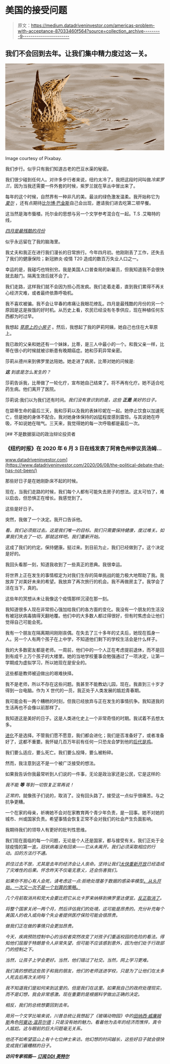 # 美国的接受问题

> 原文：<https://medium.datadriveninvestor.com/americas-problem-with-acceptance-87033460f564?source=collection_archive---------9----------------------->

## 我们不会回到去年。让我们集中精力度过这一关。

![](img/b23d5792e67d825a78a9873d577b082e.png)

Image courtesy of Pixabay.

我们步行。似乎只有我们知道古老的巴豆水渠的秘密。

我们很少碰到任何人。对许多步行者来说，纽约太冷了。我把这段时间叫做*冷紫罗兰*，因为当我还需要一件外套的时候，紫罗兰就在草丛中冒出来了。

每年的这个时候，自然界有一种非凡的美。最淡的绿色激发温柔。我开始称它为 [*夏尔*](https://en.wikipedia.org/wiki/The_Shire) ，还有点期待[比尔博·巴金斯](https://en.wikipedia.org/wiki/Bilbo_Baggins)自己会出现，邀请我们进去吃第二顿早餐。

这当然是海市蜃楼。托尔金的思想与另一个文学参考混合在一起。T.S .艾略特的线，

[*四月是最残酷的月份*](https://en.wikipedia.org/wiki/The_Waste_Land)

似乎永远留在了我的脑海里。

我丈夫和我正在进行我们漫长的日常旅行。今年四月初。他刚刚丢了工作，还失去了我们的健康保险；新冠肺炎·疫情 T20 造成的数百万失业人口之一。

幸运的是，我碰巧也特别穷。我是美国人口普查局的新雇员，但我知道我不会很快就去敲门。隔离生效后就不会了。

我们走路，这样我们就不会因为担心而发疯。我们走着走着，直到我们累得不再关心经济灾难，或者最终依靠呼吸机。

我不喜欢被骗。我不会让早春的疼痛让我眼花缭乱。四月是最残酷的月份的另一个原因是这是挨饿的好时机。从历史上看，农民已经没有冬季供应，现在种植任何东西都为时过早。

我想起 [*草原上的小房子*](https://en.wikipedia.org/wiki/Little_House_on_the_Prairie) 。然后，我想起了我的萨莉阿姨，她自己也住在大草原上。

我已故的父亲和她还有一个妹妹，比蒂，是三人中最小的一个。和我父亲一样，比蒂在很小的时候就被诊断患有晚期癌症。她和莎莉异常亲密。

莎莉从德州来到佛罗里达陪她。她走进了病房。比蒂对她的问候是:

***这*** *到底是怎么发生的？*

莎莉告诉我，比蒂做了一轮化疗，宣布她自己结束了。将不再有化疗。她不适合吃药生病。他们离开了医院。

莎莉说:我们以为我们还有时间。*我们没有意识到的是，这些* ***正是*** *美好的日子。*

在碧蒂生命的最后三天，我和莎莉以及我的表妹珍妮在一起。她停止饮食以加速死亡，但是她的身体不配合。我对她身体保持的凶猛程度感到震惊。与其说她在呼吸，不如说她在喘气。三天来，我觉得她的每一次呼吸都是最后一次。

[](https://www.datadriveninvestor.com/2020/06/08/the-political-debate-that-has-not-been/) [## 不是数据驱动的政治辩论投资者

### 《纽约时报》在 2020 年 6 月 3 日在线发表了阿肯色州参议员汤姆…

www.datadriveninvestor.com](https://www.datadriveninvestor.com/2020/06/08/the-political-debate-that-has-not-been/) 

那些好日子是在她刚卧床不起的时候。

现在，当我们走路的时候，我们每个人都有可能失去房子的想法。这太可怕了，难以启齿，但恐惧正在增长。我感觉到了。

这些是好日子。

突然，我做了一个决定。我开口告诉他。

*看。我们必须挺过去。这是我们唯一的目标。我们只需要保持健康，度过难关。如果我们失去了一切，那就这样吧。我们重新开始。*

这成了我们的约定。保持健康。挺过来。到目前为止，我们已经做到了。这个决定是好的。

我回头看那一刻，知道我收到了一些真正的恩典。我很幸运。

将世界上正在发生的事情框定为对我们生存的简单挑战的能力极大地帮助了我。我放弃了对美好未来的希望。我放弃了再次旅行的机会。我不再做房主了。我学会了活在当下，真的。

这些年的冥想从未让我像这个疫情那样沉浸在那一刻。

我知道很多人现在非常担心强加给我们的各方面的变化。我没有一个朋友的生活没有被冠状病毒搞得天翻地覆。他们中的大多数人都过得很好，但有时焦虑会让他们觉得自己可能会死。

我有一个朋友在隔离期间刚刚丧偶。在失去了三十多年的丈夫后，她现在孤身一人。另一个人有两个孩子在上中学，不知道他们剩下的学校生活会是什么样子。

我的大多数密友都是老师。一周前，他们中的一个人正在考虑提前退休，而不是回到有成千上万个孩子的大楼里。她的当地学校董事会勉强通过了一项决定，让第一学期成为虚拟学习，所以她现在是安全的。

这些都是教师被迫做出的艰难抉择。

我不是老师，所以不存在这些问题。我甚至不能教幼儿园，现在。我直到三十岁才得到一台电脑。作为 X 世代的一员，我正处于人类发展的尴尬青春期。

我可能会有一两个糟糕的时刻，但我已经放弃与正在发生的事情抗争。我知道我的生活再也不会像以前那样了。

我知道这是美好的日子。这是人类进化史上一个非常奇怪的时期。我试着不去想太多。

[进化](https://www.yourgenome.org/facts/what-is-evolution)不是选择。不管我们愿不愿意，我们都会进化；我们是否准备好了，或者准备好了，这都不重要。我怀疑几百万年前有任何一只恐龙会梦到他的[后代是鸡](https://www.theverge.com/2014/12/11/7378239/chickens-are-closely-related-to-dinosaurs-new-bird-family-tree)。

我们要么适应，要么死亡。我们要么投降，要么被粉碎。

然而，我注意到这不是一个被广泛接受的想法。

如果我告诉你我最常听到人们说的一件事，无论是政治家还是公民，它是这样的:

*我不能* ***等*** *等到一切恢复正常再说！*

*正常的*，就像孩子们说的，取消了。没有回头路了。接受这一点似乎很痛苦。与之抗争更糟。

一个在家的母亲，祈祷她不会对在家教育两个青少年负责，是一回事。她不对她的城市、州或国家负责。希望事情会恢复正常不会对我们的社会产生负面影响。

我期待我们的领导人有更好的批判性思维。

我们现在面临的每一个问题，无论是个人还是国家，都与接受有关。我们正处于全球疫情的第一波[](https://www.cbsnews.com/news/coronavirus-first-wave-fauci/)*。冠状病毒没有回来——它从未离开。我们必须采取相应的行动。旧的方法行不通。*

*抓住过去不放，尤其是去年的经济会让人丧命。坚持让我们[太快重新开放](https://www.cnbc.com/2020/06/25/coronavirus-live-updates.html)已经造成了灾难性的后果。怀念昨天不仅毫无意义，还会伤害我们。*

*如果你不担心有人会死，请考虑这一点:拒绝处理基于数据的感染率模型[。从头开始，一次又一次不是一个划算的策略。](https://www.governor.ny.gov/news/governor-cuomo-announces-new-data-driven-guidance-reopening-schools)*

*几个月前取消共和党大会要比把它从北卡罗来纳移到佛罗里达便宜。[反正取消了](https://www.axios.com/trump-cancel-rnc-convention-coronavirus-1f1ebeb6-0c5e-4a11-afac-8d68924c3a3e.html)。*

*将整个国家关闭一两个月，然后评估我们的处境，这可能是昂贵的。充分补充每个美国人的收入或向每个失业者提供医疗保险可能会很昂贵。*

*做我们正在做的事情只会更加昂贵。*

*今天，疾病预防控制中心的当权者突然改变了对孩子们重返校园的危险的看法。得知他们屈服于特朗普令人非常失望，但可能不应该感到意外，因为他们处于行政部门的控制之下。*

*当然，让孩子上学会更好。当然，他们错过了社交。当然，网上学习更难。*

*我们真的想把这些孩子和我的朋友，他们的老师送进学校，只是为了让他们在太多人死去后再次关闭吗？*

*我不知道我们是如何来到这里的。但是我们在这里。如果我自己的政府处理现实，而不是幻想，我会非常感激。现在重要的是根据科学做出正确的决定。*

*相反，我们的总统想要回到去年。*

*用另一个文学比喻来说，川普总统让我想起了《玻璃动物园》中的[田纳西·威廉姆斯](https://en.wikipedia.org/wiki/Tennessee_Williams)角色[阿曼达·温菲尔德](https://www.cliffsnotes.com/literature/g/the-glass-menagerie/character-analysis/amanda-wingfield)；只是没有她的魅力。看着他为去年的经济而憔悴，真令人尴尬。这与眼前的巨大问题毫无关系。*

*他还不如希望蓝山上有十七位绅士来访。他幻想的时间越长，这些好日子就会很快变成我们最糟糕的日子。*

***访问专家视图—** [**订阅 DDI 英特尔**](https://datadriveninvestor.com/ddi-intel)*
